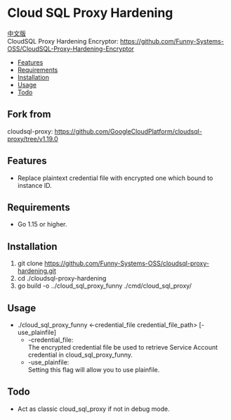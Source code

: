 
# Cloud SQL Proxy Hardening
[中文版](https://github.com/Funny-Systems-OSS/CloudSQL-Proxy-Hardening/blob/master/README.zh.md)\
CloudSQL Proxy Hardening Encryptor: https://github.com/Funny-Systems-OSS/CloudSQL-Proxy-Hardening-Encryptor
+ [Features](#Features)
+ [Requirements](#Requirements)
+ [Installation](#Installation)
+ [Usage](#Usage)
+ [Todo](#Todo)
## Fork from
cloudsql-proxy: https://github.com/GoogleCloudPlatform/cloudsql-proxy/tree/v1.19.0
## Features
+ Replace plaintext credential file with encrypted one which bound to instance ID.
## Requirements
+ Go 1.15 or higher.
## Installation
1. git clone https://github.com/Funny-Systems-OSS/cloudsql-proxy-hardening.git
2. cd ./cloudsql-proxy-hardening
3. go build -o ../cloud_sql_proxy_funny ./cmd/cloud_sql_proxy/
## Usage
+ ./cloud_sql_proxy_funny <-credential_file credential_file_path> [-use_plainfile]
  + -credential_file:\
    The encrypted credential file be used to retrieve Service Account credential in cloud_sql_proxy_funny.
  + -use_plainfile:\
    Setting this flag will allow you to use plainfile.
## Todo
+ Act as classic cloud_sql_proxy if not in debug mode.
